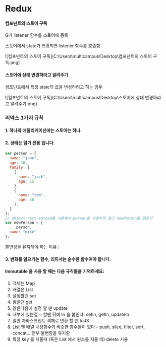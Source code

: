 # Redux

#### 컴포넌트의 스토어 구독

G가 listener 함수를 스토어에 등록

스토어에서 state가 변경되면 listener 함수를 호출함

![컴포넌트의 스토어 구독](C:\Users\multicampus\Desktop\컴포넌트의 스토어 구독.png)



#### 스토어에 상태 변경하라고 알려주기

컴포넌트에서 특정 state의 값을 변경하려고 하는 경우

![컴포넌트의 스토어 구독](C:\Users\multicampus\Desktop\스토어에 상태 변경하라고 알려주기.png)

#### 

### 리덕스 3가지 규칙

#### 1. 하나의 애플리케이션에는 스토어는 하나.

#### 2. 상태는 읽기 전용 입니다.

```javascript
var person = {
  name: "jane",
  age: 16,
  family: [
    {
      name: "jack",
      age: 15
    },
    {
      name: "tom",
      age: 40
    },
  ]
};
// object-rest-spread를 사용해서 person을 수정하지 않고 newPerson을 만든다
var newPerson = {
  ...person,
  name: "mike"
};
```

불변성을 유지해야 하는 이유 : 

#### 3. 변화를 일으키는 함수, 리듀서는 순수한 함수여야 합니다.



#### Immutable 을 사용 할 때는 다음 규칙들을 기억하세요:

1. 객체는 Map
2. 배열은 List
3. 설정할땐 set
4. 읽을땐 get
5. 읽은다음에 설정 할 땐 update
6. 내부에 있는걸 ~ 할땐 뒤에 In 을 붙인다: setIn, getIn, updateIn
7. 일반 자바스크립트 객체로 변환 할 땐 toJS
8. List 엔 배열 내장함수와 비슷한 함수들이 있다 – push, slice, filter, sort, concat… 전부 불변함을 유지함
9. 특정 key 를 지울때 (혹은 List 에서 원소를 지울 때) delete 사용